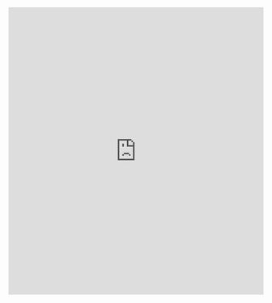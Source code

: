 <p><iframe allowfullscreen width="100%" height="569" class="google-slides-iframe" frameborder="0" scrolling="no" src="https://docs.google.com/presentation/d/e/2PACX-1vQHcdZo24_-5ZPltYDHra__ZtMNYZ6crJ_eIVLwI1ItKdB-QVw6u3bSExGuDe8UvEnAOLxrqkMMgbQb/embed?start=false&amp;loop=false&amp;delayms=3000"></iframe></p>
